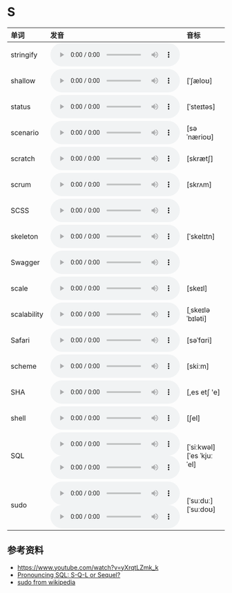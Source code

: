 
# S

| 单词  | 发音 | 音标 |
| :-- | :-- | :-- |
| stringify | <audio src="/awesome-pronunciation/public/audio/stringify.mp3" controls="controls" controlslist="nodownload"></audio> |  |
| shallow | <audio src="/awesome-pronunciation/public/audio/shallow.mp3" controls="controls" controlslist="nodownload"></audio> | [ˈʃæloʊ] |
| status | <audio src="/awesome-pronunciation/public/audio/status.mp3" controls="controls" controlslist="nodownload"></audio> | [ˈsteɪtəs] |
| scenario | <audio src="/awesome-pronunciation/public/audio/scenario.mp3" controls="controls" controlslist="nodownload"></audio> | [səˈnærioʊ] |
| scratch | <audio src="/awesome-pronunciation/public/audio/scratch.mp3" controls="controls" controlslist="nodownload"></audio> | [skrætʃ] |
| scrum | <audio src="/awesome-pronunciation/public/audio/scrum.mp3" controls="controls" controlslist="nodownload"></audio> | [skrʌm] |
| SCSS | <audio src="/awesome-pronunciation/public/audio/SCSS.mp3" controls="controls" controlslist="nodownload"></audio> |  |
| skeleton | <audio src="/awesome-pronunciation/public/audio/skeleton.mp3" controls="controls" controlslist="nodownload"></audio> | [ˈskelɪtn] |
| Swagger | <audio src="/awesome-pronunciation/public/audio/Swagger.mp3" controls="controls" controlslist="nodownload"></audio> |  |
| scale | <audio src="/awesome-pronunciation/public/audio/scale.mp3" controls="controls" controlslist="nodownload"></audio> | [skeɪl] |
| scalability | <audio src="/awesome-pronunciation/public/audio/scalability.mp3" controls="controls" controlslist="nodownload"></audio> | [ˌskeɪləˈbɪləti] |
| Safari | <audio src="/awesome-pronunciation/public/audio/Safari.mp3" controls="controls" controlslist="nodownload"></audio> | [səˈfɑri] |
| scheme | <audio src="/awesome-pronunciation/public/audio/scheme.mp3" controls="controls" controlslist="nodownload"></audio> | [skiːm] |
| SHA | <audio src="/awesome-pronunciation/public/audio/SHA.mp3" controls="controls" controlslist="nodownload"></audio> | [,es etʃ 'e] |
| shell | <audio src="/awesome-pronunciation/public/audio/shell.mp3" controls="controls" controlslist="nodownload"></audio> | [ʃel] |
| SQL | <audio src="/awesome-pronunciation/public/audio/SQL-0.mp3" controls="controls" controlslist="nodownload"></audio><br/><audio src="/audio/SQL-1.mp3" controls="controls" controlslist="nodownload"></audio> | [ˈsiːkwəl]<br/>[ˈes ˈkjuː ˈel] |
| sudo | <audio src="/awesome-pronunciation/public/audio/sudo-0.mp3" controls="controls" controlslist="nodownload"></audio><br/><audio src="/audio/sudo-1.mp3" controls="controls" controlslist="nodownload"></audio> | [ˈsuːduː]<br/>[ˈsuːdoʊ] |

## 参考资料

- https://www.youtube.com/watch?v=yXrqtLZmk_k
- [Pronouncing SQL: S-Q-L or Sequel?](http://patorjk.com/blog/2012/01/26/pronouncing-sql-s-q-l-or-sequel/)
- [sudo from wikipedia](https://en.wikipedia.org/wiki/Sudo)
